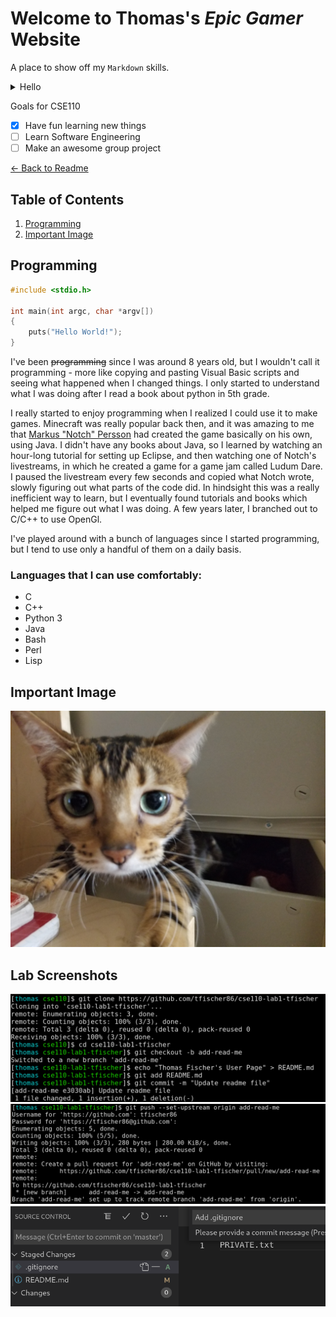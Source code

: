 # Welcome to Thomas's *Epic Gamer* Website

A place to show off my `Markdown` skills.

<details>
    <summary> Hello </summary>
    If you're reading this have a great day.
</details>


Goals for CSE110

- [X] Have fun learning new things
- [ ] Learn Software Engineering
- [ ] Make an awesome group project

[← Back to Readme](README.md)

## Table of Contents
1. [Programming](#programming)
2. [Important Image](#important-image)


## Programming

```c
#include <stdio.h>

int main(int argc, char *argv[])
{
    puts("Hello World!");
}
```

I've been ~~programming~~ since I was around 8 years old, but I wouldn't call it programming - more like copying and pasting Visual Basic scripts and seeing what happened when I changed things. I only started to understand what I was doing after I read a book about python in 5th grade.

I really started to enjoy programming when I realized I could use it to make games. Minecraft was really popular back then, and it was amazing to me that [Markus "Notch" Persson](https://en.wikipedia.org/wiki/Markus_Persson) had created the game basically on his own, using Java. I didn't have any books about Java, so I learned by watching an hour-long tutorial for setting up Eclipse, and then watching one of Notch's livestreams, in which he created a game for a game jam called Ludum Dare. I paused the livestream every few seconds and copied what Notch wrote, slowly figuring out what parts of the code did. In hindsight this was a really inefficient way to learn, but I eventually found tutorials and books which helped me figure out what I was doing. A few years later, I branched out to C/C++ to use OpenGl.

I've played around with a bunch of languages since I started programming, but I tend to use only a handful of them on a daily basis.

### Languages that I can use comfortably:
 - C
 - C++
 - Python 3
 - Java
 - Bash
 - Perl
 - Lisp

## Important Image

![Cat picture](./cat_picture.jpg)

## Lab Screenshots

![Git commandline 1](screenshots/git-commands-1.png)
![Git commandline 2](screenshots/git-commands-2.png)
![VSCode Git UI](screenshots/vscode-commit-1.png)
